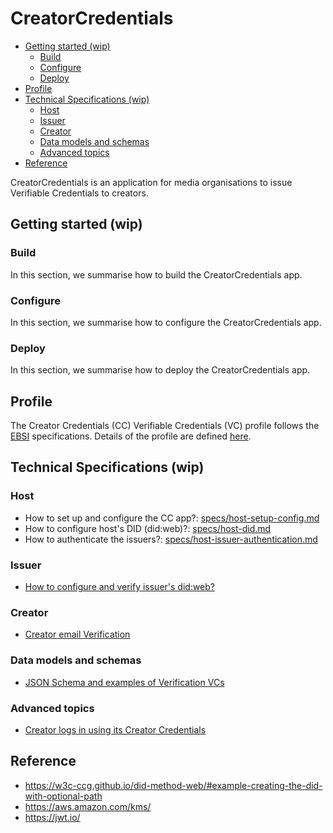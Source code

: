 # CreatorCredentials <!-- omit in toc -->

- [Getting started (wip)](#getting-started-wip)
  - [Build](#build)
  - [Configure](#configure)
  - [Deploy](#deploy)
- [Profile](#profile)
- [Technical Specifications (wip)](#technical-specifications-wip)
  - [Host](#host)
  - [Issuer](#issuer)
  - [Creator](#creator)
  - [Data models and schemas](#data-models-and-schemas)
  - [Advanced topics](#advanced-topics)
- [Reference](#reference)


CreatorCredentials is an application for media organisations to issue Verifiable
Credentials to creators.

## Getting started (wip)

### Build

In this section, we summarise how to build the CreatorCredentials app.

### Configure

In this section, we summarise how to configure the CreatorCredentials app.

### Deploy

In this section, we summarise how to deploy the CreatorCredentials app.

## Profile

The Creator Credentials (CC) Verifiable Credentials (VC) profile follows the [EBSI](https://ebsi.eu) specifications. Details of the profile are defined [here](specs/profile.md).

## Technical Specifications (wip)

### Host

- How to set up and configure the CC app?: [specs/host-setup-config.md](specs/host-setup-config.md)
- How to configure host's DID (did:web)?: [specs/host-did.md](specs/host-did.md)
- How to authenticate the issuers?: [specs/host-issuer-authentication.md](specs/host-issuer-authentication.md)

### Issuer

- [How to configure and verify issuer's did:web?](specs/issuer-did.md)

### Creator

- [Creator email Verification](specs/creator-email-verification.md)

### Data models and schemas

- [JSON Schema and examples of Verification VCs](json-schema/verification-credentials/)

### Advanced topics

- [Creator logs in using its Creator Credentials](specs/advanced/log-in-with-cc.md)

## Reference

- <https://w3c-ccg.github.io/did-method-web/#example-creating-the-did-with-optional-path>
- <https://aws.amazon.com/kms/>
- <https://jwt.io/>
